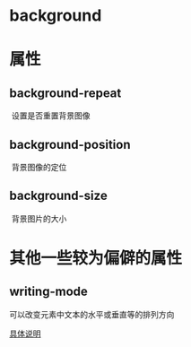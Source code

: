 # background

# 属性

## background-repeat

​	设置是否重置背景图像

## background-position

​	背景图像的定位

## background-size

​	背景图片的大小





# 其他一些较为偏僻的属性

## writing-mode

可以改变元素中文本的水平或垂直等的排列方向

[具体说明]( https://developer.mozilla.org/zh-CN/docs/Web/CSS/writing-mode )